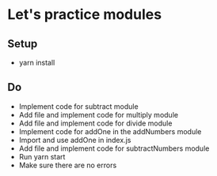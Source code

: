 # Let's practice modules
## Setup
* yarn install

## Do
* Implement code for subtract module
* Add file and implement code for multiply module
* Add file and implement code for divide module
* Implement code for addOne in the addNumbers module
* Import and use addOne in index.js
* Add file and implement code for subtractNumbers module
* Run yarn start
* Make sure there are no errors
